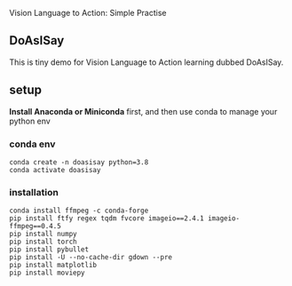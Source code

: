 Vision Language to Action: Simple Practise

## DoAsISay
This is tiny demo for Vision Language to Action learning dubbed DoAsISay.

## setup
**Install Anaconda or Miniconda** first, and then use conda 
to manage your python env 
### conda env
```
conda create -n doasisay python=3.8
conda activate doasisay
```

### installation

```
conda install ffmpeg -c conda-forge
pip install ftfy regex tqdm fvcore imageio==2.4.1 imageio-ffmpeg==0.4.5
pip install numpy
pip install torch
pip install pybullet
pip install -U --no-cache-dir gdown --pre
pip install matplotlib
pip install moviepy 
```




